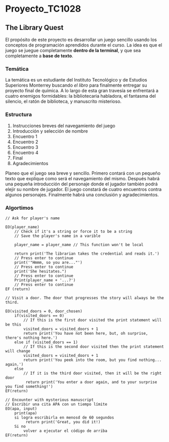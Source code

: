 # Proyecto_TC1028

## The Library Quest 

El propósito de este proyecto es desarrollar un juego sencillo usando los conceptos de programación aprendidos durante el curso. La idea es que el juego se juegue completamente **dentro de la terminal**, y que sea completamente a **base de texto**. 

### Temática

La temática es un estudiante del Instituto Tecnológico y de Estudios Superiores Monterrey buscando *el libro* para finalmente entregar su proyecto final de química. A lo largo de esta gran travesía se enfrentará a cuatro enemigos formidables: la bibliotecaria habladora, el fantasma del silencio, el ratón de biblioteca, y manuscrito misterioso. 

### Estructura

1. Instrucciones breves del navegamiento del juego
2. Introducción y selección de nombre
3. Encuentro 1
4. Encuentro 2
5. Encuentro 3
6. Encuentro 4
7. Final
8. Agradecimientos

Planeo que el juego sea breve y sencillo. Primero contará con un pequeño texto que explique como será el navegamiento del mismo. Después habrá una pequeña introducción del personaje donde el jugador también podrá elejir su nombre de jugador. El juego constará de cuatro encuentros contra algunos personajes. Finalmente habrá una conclusión y agradecimientos.

### Algortimos
```
// Ask for player's name

EO(player_name)
    // Check if it's a string or force it to be a string
    // Save the player's name in a varible

    player_name = player_name // This function won't be local

    return print('The librarian takes the credential and reads it.')
    // Press enter to continue
    print('"Hmmm, so you are..."')
    // Press enter to continue
    print('She hesitates.")
    // Press enter to continue
    Print(player_name + '...?')
    // Press enter to continue
EF (return)
```
```
// Visit a door. The door that progresses the story will always be the third.

EO(visited_doors = 0, door_chosen)
    if(visited_doors == 0) 
        // If this is the first door visited the print statement will be this
        visited_doors = visited_doors + 1
        return print('You have not been here, but, oh surprise, there's nothing here.')
    else if (visited_doors == 1)
        // If this is the second door visited then the print statement will change
        visited_doors = visited_doors + 1
        return print('You peek into the room, but you find nothing... again.')
    else
        // If it is the third door visited, then it will be the right door
         return print('You enter a door again, and to your surprise you find something!')
EF(return)
```
```
// Encounter with mysterious manuscript
// Escribir una cita APA con un tiempo límite
EO(apa, input)
    print(apa)
    si logra escribirla en menosd de 60 segundos
         return print('Great, you did it!)
    Si no
        volver a ejecutar el código de arriba
EF(return)
```